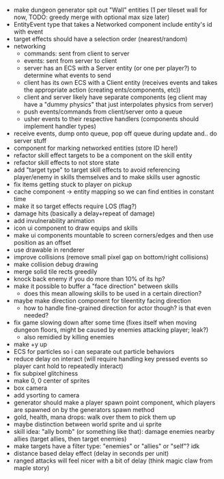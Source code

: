 - make dungeon generator spit out "Wall" entities (1 per tileset wall for now, TODO: greedy merge with optional max size later)
- EntityEvent type that takes a Networked component include entity's id with event
- target effects should have a selection order (nearest/random)
- networking
  - commands: sent from client to server
  - events: sent from server to client
  - server has an ECS with a Server entity (or one per player?) to determine what events to send
  - client has its own ECS with a Client entity (receives events and takes the appropriate action (creating ents/components, etc))
  - client and server likely have separate components (eg client may have a "dummy physics" that just interpolates physics from server)
  - push events/commands from client/server onto a queue
  - usher events to their respective handlers (components should implement handler types)
- receive events, dump onto queue, pop off queue during update and.. do server stuff
- component for marking networked entities (store ID here!)
- refactor skill effect targets to be a component on the skill entity
- refactor skill effects to not store state
- add "target type" to target skill effects to avoid referencing player/enemy in skills themselves and to make skills user agnostic
- fix items getting stuck to player on pickup
- cache component -> entity mapping so we can find entities in constant time
- make it so target effects require LOS (flag?)
- damage hits (basically a delay+repeat of damage)
- add invulnerability animation
- icon ui component to draw equips and skills
- make ui components mountable to screen corners/edges and then use position as an offset
- use drawable in renderer
- improve collisions (remove small pixel gap on bottom/right collisions)
- make collision debug drawing
- merge solid tile rects greedily
- knock back enemy if you do more than 10% of its hp?
- make it possible to buffer a "face direction" between skills
  - does this mean allowing skills to be used in a certain direction?
- maybe make direction component for tileentity facing direction
  - how to handle fine-grained direction for actor though? is that even needed?
- fix game slowing down after some time (fixes itself when moving dungeon floors, might be caused by enemies attacking player; leak?)
  - also remidied by killing enemies
- make +y up
- ECS for particles so i can separate out particle behaviors
- reduce delay on interact (will require handling key pressed events so player cant hold to repeatedly interact)
- fix subpixel glitchiness
- make 0, 0 center of sprites
- box camera
- add ysorting to camera
- generator should make a player spawn point component, which players are spawned on by the generators spawn method
- gold, health, mana drops: walk over them to pick them up
- maybe distinction between world sprite and ui sprite
- skill idea: "ally bomb" (or something like that): damage enemies nearby allies (target allies, then target enemies)
- make targets have a filter type: "enemies" or "allies" or "self"? idk
- distance based delay effect (delay in seconds per unit)
- ranged attacks will feel nicer with a bit of delay (think magic claw from maple story)
